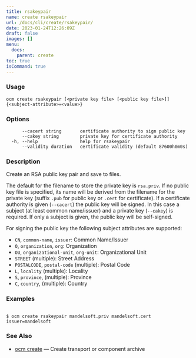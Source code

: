 ```yaml
---
title: rsakeypair
name: create rsakeypair
url: /docs/cli/create/rsakeypair/
date: 2023-01-24T12:26:09Z
draft: false
images: []
menu:
  docs:
    parent: create
toc: true
isCommand: true
---
```

### Usage

```
ocm create rsakeypair [<private key file> [<public key file>]] {<subject-attribute>=<value>}
```

### Options

```
      --cacert string       certificate authority to sign public key
      --cakey string        private key for certificate authority
  -h, --help                help for rsakeypair
      --validity duration   certificate validity (default 87600h0m0s)
```

### Description


Create an RSA public key pair and save to files.

The default for the filename to store the private key is <code>rsa.priv</code>.
If no public key file is specified, its name will be derived from the filename for
the private key (suffix <code>.pub</code> for public key or <code>.cert</code> for certificate).
If a certificate authority is given (<code>--cacert</code>) the public key
will be signed. In this case a subject (at least common name/issuer) and a private
key (<code>--cakey</code>) is required. If only a subject is given, the public key will be self-signed.

For signing the public key the following subject attributes are supported:
- <code>CN</code>, <code>common-name</code>, <code>issuer</code>: Common Name/Issuer
- <code>O</code>, <code>organization</code>, <code>org</code>: Organization
- <code>OU</code>, <code>organizational-unit</code>, <code>org-unit</code>: Organizational Unit
- <code>STREET</code> (multiple): Street Address
- <code>POSTALCODE</code>, <code>postal-code</code> (multiple): Postal Code
- <code>L</code>, <code>locality</code> (multiple): Locality
- <code>S</code>, <code>province</code>, (multiple): Province
- <code>C</code>, <code>country</code>, (multiple): Country

	

### Examples

```

$ ocm create rsakeypair mandelsoft.priv mandelsoft.cert issuer=mandelsoft

```

### See Also

* [ocm create](/docs/cli/create)	 &mdash; Create transport or component archive

